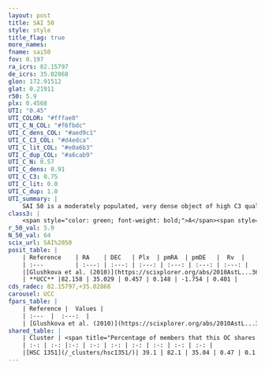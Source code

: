 ```yaml
---
layout: post
title: SAI 50
style: style
title_flag: true
more_names: 
fname: sai50
fov: 0.197
ra_icrs: 82.15797
de_icrs: 35.02868
glon: 172.91512
glat: 0.21911
r50: 5.9
plx: 0.4568
UTI: "0.45"
UTI_COLOR: "#fffae0"
UTI_C_N_COL: "#f6fbdc"
UTI_C_dens_COL: "#aed9c1"
UTI_C_C3_COL: "#d4edca"
UTI_C_lit_COL: "#e0a6b3"
UTI_C_dup_COL: "#a6cab9"
UTI_C_N: 0.57
UTI_C_dens: 0.91
UTI_C_C3: 0.75
UTI_C_lit: 0.0
UTI_C_dup: 1.0
UTI_summary: |
    SAI 50 is a moderately populated, very dense object of high C3 quality. It is rarely studied in the literature, with no articles listed in the last 15 years. This object shares a moderate percentage of members with a later reported entry.
class3: |
    <span style="color: green; font-weight: bold;">A</span><span style="color: #FFC300; font-weight: bold;">B</span>
r_50_val: 5.9
N_50_val: 64
scix_url: SAI%2050
posit_table: |
    | Reference    | RA    | DEC   | Plx  | pmRA  | pmDE   |  Rv  |
    | :---         | :---: | :---: | :---: | :---: | :---: | :---: |
    |[Glushkova et al. (2010)](https://scixplorer.org/abs/2010AstL...36...75G) | 82.162 | 35.022 | -- | -- | -- | -- |
    | **UCC** |82.158 | 35.029 | 0.457 | 0.148 | -1.754 | 0.401 | 
cds_radec: 82.15797,+35.02868
carousel: UCC
fpars_table: |
    | Reference |  Values |
    | :---  |  :---:  |
    | [Glushkova et al. (2010)](https://scixplorer.org/abs/2010AstL...36...75G) | `E(B-V)=0.6, Dm=16.7, Age=9.7` |
shared_table: |
    | Cluster | <span title="Percentage of members that this OC shares with the ones listed">%</span>   | RA   | DEC   | Plx   | pmRA  | pmDE  | Rv | UTI |
    | :-: | :-: |:-: | :-: | :-: | :-: | :-: | :-: | :-: |
    |[HSC 1351](/_clusters/hsc1351/)| 39.1 | 82.1 | 35.04 | 0.47 | 0.1 | -1.76 | -1.59 |0.0 |
---
```

